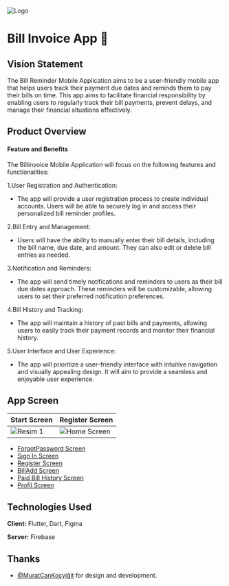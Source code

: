 
![Logo](https://cdn.discordapp.com/attachments/1118653926594592931/1118661636371267659/logo.png)

    
# Bill Invoice App   📱




## Vision Statement
The Bill Reminder Mobile Application aims to be a user-friendly mobile app that helps users track their payment due dates and reminds them to pay their bills on time. This app aims to facilitate financial responsibility by enabling users to regularly track their bill payments, prevent delays, and manage their financial situations effectively.

## Product Overview

#### Feature and Benefits

The Billinvoice Mobile Application will focus on the following features and functionalities:

1.User Registration and Authentication:

- The app will provide a user registration process to create individual accounts. Users will be able to securely log in and access their personalized bill reminder profiles.

2.Bill Entry and Management: 

- Users will have the ability to manually enter their bill details, including the bill name, due date, and amount. They can also edit or delete bill entries as needed.


3.Notification and Reminders:
- The app will send timely notifications and reminders to users as their bill due dates approach. These reminders will be customizable, allowing users to set their preferred notification preferences.


4.Bill History and Tracking: 
- The app will maintain a history of past bills and payments, allowing users to easily track their payment records and monitor their financial history.


5.User Interface and User Experience:
- The app will prioritize a user-friendly interface with intuitive navigation and visually appealing design. It will aim to provide a seamless and enjoyable user experience.



  
## App Screen

| Start Screen      | Register Screen     |
| ------------- | ------------ |
| ![Resim 1](https://cdn.discordapp.com/attachments/1118653926594592931/1118655549593108612/Screenshot_2023-06-15_003544.png) | ![Home Screen](https://cdn.discordapp.com/attachments/1118653926594592931/1118659590511411351/Screenshot_2023-06-15_003311.png)  |


- [ForgotPassword Screen](https://cdn.discordapp.com/attachments/1118653926594592931/1118657996487143575/Screenshot_2023-06-15_003713.png)
- [Sıgn In Screen](https://cdn.discordapp.com/attachments/1118653926594592931/1118657792497168475/Screenshot_2023-06-15_003648.png)
- [Register Screen](https://cdn.discordapp.com/attachments/1118653926594592931/1118656922753699950/Screenshot_2023-06-15_003616.png)
- [BillAdd Screen](https://cdn.discordapp.com/attachments/1118653926594592931/1118659590788227213/Screenshot_2023-06-15_003342.png)
- [Paid Bill History Screen](https://cdn.discordapp.com/attachments/1118653926594592931/1118659591098613900/Screenshot_2023-06-15_003424.png)
- [Profil Screen](https://cdn.discordapp.com/attachments/1118653926594592931/1118659591392206858/Screenshot_2023-06-15_003459.png)



  
## Technologies Used

**Client:** Flutter, Dart, Figma

**Server:** Firebase

  
##  Thanks

- [@MuratCanKoçyiğit](https://github.com/cankcygt) for design and development.

  
